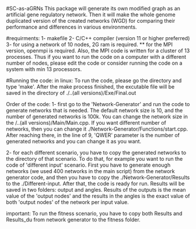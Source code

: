 #SC-as-aGRNs
This package will generate its own modified graph as an artificial gene regulatory network. Then it will make the whole genome duplicated version of the created networks (WGD) for comparing their performance and differences in various environments.

#requirments:
1- makefile
2- C/C++ compiler (version 11 or higher preferred)
3- for using a network of 10 nodes, 2G ram is required.
** for the MPI version, openmpi is required. Also, the MPI code is written for a cluster of 13 processes. Thus if you want to run the code on a computer with a different number of nodes, please edit the code or consider running the code on a system with min 13 processors.


#Running the code:
in linux: To run the code, please go the directory and type 'make'. After the make process finished, the excutable file will be saved in the directory of 
./..(all versions)/Exe/Final.out

Order of the code:
1- first go to the 'Network-Generator' and run the code to generate networks that is needed. The default network size is 10, and the number of generated networks is 100k. You can change the network size in the /..(all versions)/Main/Main.cpp. If you want different number of networks, then you can change it 
./Network-Generator/Functions/start.cpp. After reaching there, in the line of 9, 'QWER' parameter is the number of generated networks and you can change it as you want.

2- for each different scenario, you have to copy the generated networks to the directory of that scenario. To do that, for example you want to run the code of 'different input' scenario. First you have to generate enough networks (we used 400 networks in the main script) from the network generator code, and then you have to copy the ./Network-Generator/Results to the ./Different-input. After that, the code is ready for run. Results will be saved in two folders: output and angles. Results of the outputs is the mean value of the 'output nodes' and the results in the angles is the exact value of both 'output nodes' of the network per input value. 
 
important: To run the fitness scenario, you have to copy both Results and Results_du from network generator to the fitness folder.
 
